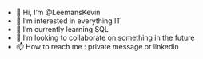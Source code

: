 - 👋 Hi, I’m @LeemansKevin
- 👀 I’m interested in everything IT 
- 🌱 I’m currently learning SQL
- 💞️ I’m looking to collaborate on something in the future
- 📫 How to reach me : private message or linkedin  

<!---
LeemansKevin/LeemansKevin is a ✨ special ✨ repository because its `README.md` (this file) appears on your GitHub profile.
You can click the Preview link to take a look at your changes.
--->
